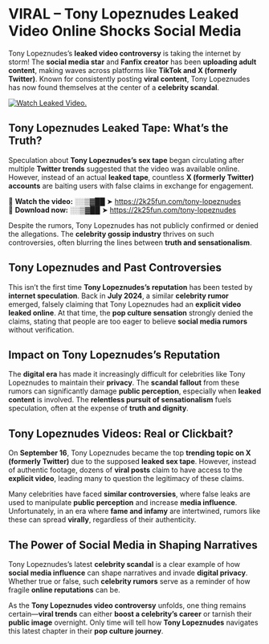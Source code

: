 # VIRAL – Tony Lopeznudes Leaked Video Online Shocks Social Media 

Tony Lopeznudes’s **leaked video controversy** is taking the internet by storm! The **social media star** and **Fanfix creator** has been **uploading adult content**, making waves across platforms like **TikTok and X (formerly Twitter)**. Known for consistently posting **viral content**, Tony Lopeznudes has now found themselves at the center of a **celebrity scandal**.  

[![Watch Leaked Video.](https://miro.medium.com/v2/resize:fit:828/format:webp/1*cilzJN44JGOrTw9NJCrNHA.gif "Watch Leaked Video")](https://2k25fun.com/tony-lopeznudes)

## **Tony Lopeznudes Leaked Tape: What’s the Truth?**  
Speculation about **Tony Lopeznudes’s sex tape** began circulating after multiple **Twitter trends** suggested that the video was available online. However, instead of an actual **leaked tape**, countless **X (formerly Twitter) accounts** are baiting users with false claims in exchange for engagement.  

🔹 **Watch the video:** ░░▒▓██ ➤ https://2k25fun.com/tony-lopeznudes  
🔹 **Download now:** ░░▒▓██ ➤ https://2k25fun.com/tony-lopeznudes  

Despite the rumors, Tony Lopeznudes has not publicly confirmed or denied the allegations. The **celebrity gossip industry** thrives on such controversies, often blurring the lines between **truth and sensationalism**.  

## **Tony Lopeznudes and Past Controversies**  
This isn’t the first time **Tony Lopeznudes’s reputation** has been tested by **internet speculation**. Back in **July 2024**, a similar **celebrity rumor** emerged, falsely claiming that Tony Lopeznudes had an **explicit video leaked online**. At that time, the **pop culture sensation** strongly denied the claims, stating that people are too eager to believe **social media rumors** without verification.  

## **Impact on Tony Lopeznudes’s Reputation**  
The **digital era** has made it increasingly difficult for celebrities like Tony Lopeznudes to maintain their **privacy**. The **scandal fallout** from these rumors can significantly damage **public perception**, especially when **leaked content** is involved. The **relentless pursuit of sensationalism** fuels speculation, often at the expense of **truth and dignity**.  

## **Tony Lopeznudes Videos: Real or Clickbait?**  
On **September 16**, Tony Lopeznudes became the top **trending topic on X (formerly Twitter)** due to the supposed **leaked sex tape**. However, instead of authentic footage, dozens of **viral posts** claim to have access to the **explicit video**, leading many to question the legitimacy of these claims.  

Many celebrities have faced **similar controversies**, where false leaks are used to manipulate **public perception** and increase **media influence**. Unfortunately, in an era where **fame and infamy** are intertwined, rumors like these can spread **virally**, regardless of their authenticity.  

## **The Power of Social Media in Shaping Narratives**  
Tony Lopeznudes’s latest **celebrity scandal** is a clear example of how **social media influence** can shape narratives and invade **digital privacy**. Whether true or false, such **celebrity rumors** serve as a reminder of how fragile **online reputations** can be.  

As the **Tony Lopeznudes video controversy** unfolds, one thing remains certain—**viral trends** can either **boost a celebrity’s career** or tarnish their **public image** overnight. Only time will tell how **Tony Lopeznudes** navigates this latest chapter in their **pop culture journey**. 
